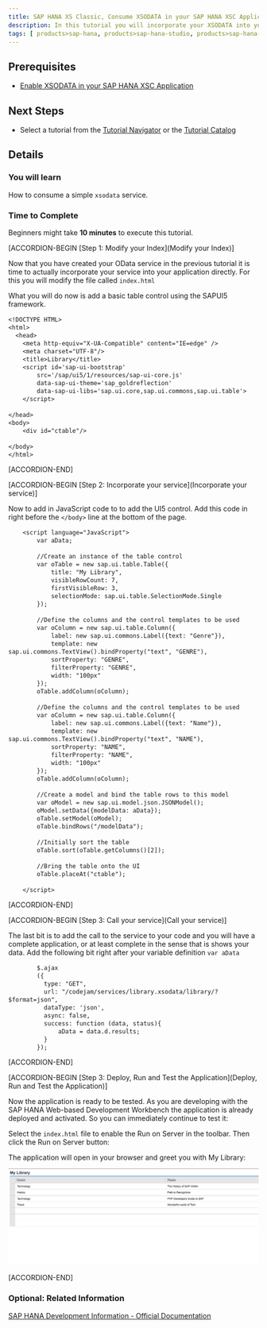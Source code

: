```yaml
---
title: SAP HANA XS Classic, Consume XSODATA in your SAP HANA XSC Application
description: In this tutorial you will incorporate your XSODATA into your SAP HANA XSC application.
tags: [ products>sap-hana, products>sap-hana-studio, products>sap-hana-cloud-platform, topic>sql, topic>big-data, tutorial>beginner]
---
```


## Prerequisites  
- [Enable XSODATA in your SAP HANA XSC Application](http://www.sap.com/developer/tutorials/hana-xsodata.html)

## Next Steps
 - Select a tutorial from the [Tutorial Navigator](http://www.sap.com/developer/tutorial-navigator.html) or the [Tutorial Catalog](http://www.sap.com/developer/tutorials.html)


## Details

### You will learn  
How to consume a simple `xsodata` service.

### Time to Complete
Beginners might take **10 minutes** to execute this tutorial.


[ACCORDION-BEGIN [Step 1: Modify your Index](Modify your Index)]

Now that you have created your OData service in the previous tutorial it is time to actually incorporate your service into your application directly. For this you will modify the file called `index.html`

What you will do now is add a basic table control using the SAPUI5 framework.

```
<!DOCTYPE HTML>
<html>
  <head>
    <meta http-equiv="X-UA-Compatible" content="IE=edge" />
    <meta charset="UTF-8"/>
    <title>Library</title>  
    <script id='sap-ui-bootstrap' 
        src='/sap/ui5/1/resources/sap-ui-core.js'  
        data-sap-ui-theme='sap_goldreflection'  
        data-sap-ui-libs='sap.ui.core,sap.ui.commons,sap.ui.table'>
    </script>

</head>
<body>
	<div id="ctable"/>
	
</body>
</html>
```

[ACCORDION-END]

[ACCORDION-BEGIN [Step 2: Incorporate your service](Incorporate your service)]

Now to add in JavaScript code to to add the UI5 control. Add this code in right before the `</body>` line at the bottom of the page.

```
    <script language="JavaScript">
        var aData;
        
        //Create an instance of the table control
        var oTable = new sap.ui.table.Table({
        	title: "My Library",
        	visibleRowCount: 7,
        	firstVisibleRow: 3,
        	selectionMode: sap.ui.table.SelectionMode.Single
        });
        
        //Define the columns and the control templates to be used
        var oColumn = new sap.ui.table.Column({
        	label: new sap.ui.commons.Label({text: "Genre"}),
        	template: new sap.ui.commons.TextView().bindProperty("text", "GENRE"),
        	sortProperty: "GENRE",
        	filterProperty: "GENRE",
        	width: "100px"
        });
        oTable.addColumn(oColumn);

        //Define the columns and the control templates to be used
        var oColumn = new sap.ui.table.Column({
        	label: new sap.ui.commons.Label({text: "Name"}),
        	template: new sap.ui.commons.TextView().bindProperty("text", "NAME"),
        	sortProperty: "NAME",
        	filterProperty: "NAME",
        	width: "100px"
        });
        oTable.addColumn(oColumn);
             
        //Create a model and bind the table rows to this model
        var oModel = new sap.ui.model.json.JSONModel();
        oModel.setData({modelData: aData});
        oTable.setModel(oModel);
        oTable.bindRows("/modelData");
        
        //Initially sort the table
        oTable.sort(oTable.getColumns()[2]);
        
        //Bring the table onto the UI 
        oTable.placeAt("ctable");

	</script>
```

[ACCORDION-END]

[ACCORDION-BEGIN [Step 3: Call your service](Call your service)]

The last bit is to add the call to the service to your code and you will have a complete application, or at least complete in the sense that is shows your data. Add the following bit right after your variable definition `var aData`

```
        $.ajax
        ({
          type: "GET",
          url: "/codejam/services/library.xsodata/library/?$format=json",
          dataType: 'json',
          async: false,
          success: function (data, status){
        	  aData = data.d.results;
          }
        });
```

[ACCORDION-END]

[ACCORDION-BEGIN [Step 3: Deploy, Run and Test the Application](Deploy, Run and Test the Application)]

Now the application is ready to be tested. As you are developing with the SAP HANA Web-based Development Workbench the application is already deployed and activated. So you can immediately continue to test it:

Select the `index.html` file to enable the Run on Server in the toolbar. Then click the Run on Server button:

The application will open in your browser and greet you with My Library:

![Table of data](3.png)

[ACCORDION-END]

### Optional: Related Information
[SAP HANA Development Information - Official Documentation](http://help.sap.com/hana_platform#section6)

